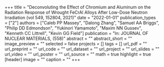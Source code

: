 +++
title = "Deconvoluting the Effect of Chromium and Aluminum on the Radiation Response of Wrought FeCrAl Alloys After Low-Dose Neutron Irradiation (vol 549, 152804, 2021)"
date = "2022-01-01"
publication_types = ["2"]
authors = ["Caleb PP Massey", "Dalong Zhang", "Samuel AA Briggs", "Philip DD Edmondson", "Yukinori Yamamoto", "Maxim NN Gussev", "Kenneth CC Littrell", "Kevin GG Field"]
publication = "In: JOURNAL OF NUCLEAR MATERIALS, (558)"
abstract = ""
abstract_short = ""
image_preview = ""
selected = false
projects = []
tags = []
url_pdf = ""
url_preprint = ""
url_code = ""
url_dataset = ""
url_project = ""
url_slides = ""
url_video = ""
url_poster = ""
url_source = ""
math = true
highlight = true
[header]
image = ""
caption = ""
+++
